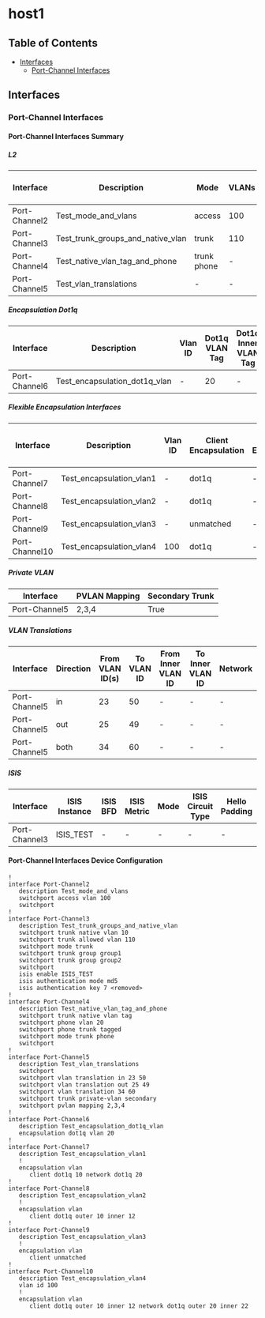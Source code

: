 # host1

## Table of Contents

- [Interfaces](#interfaces)
  - [Port-Channel Interfaces](#port-channel-interfaces)

## Interfaces

### Port-Channel Interfaces

#### Port-Channel Interfaces Summary

##### L2

| Interface | Description | Mode | VLANs | Native VLAN | Trunk Group | LACP Fallback Timeout | LACP Fallback Mode | MLAG ID | EVPN ESI |
| --------- | ----------- | ---- | ----- | ----------- | ------------| --------------------- | ------------------ | ------- | -------- |
| Port-Channel2 | Test_mode_and_vlans | access | 100 | - | - | - | - | - | - |
| Port-Channel3 | Test_trunk_groups_and_native_vlan | trunk | 110 | 10 | group1, group2 | - | - | - | - |
| Port-Channel4 | Test_native_vlan_tag_and_phone | trunk phone | - | tag | - | - | - | - | - |
| Port-Channel5 | Test_vlan_translations | - | - | - | - | - | - | - | - |

##### Encapsulation Dot1q

| Interface | Description | Vlan ID | Dot1q VLAN Tag | Dot1q Inner VLAN Tag |
| --------- | ----------- | ------- | -------------- | -------------------- |
| Port-Channel6 | Test_encapsulation_dot1q_vlan | - | 20 | - |

##### Flexible Encapsulation Interfaces

| Interface | Description | Vlan ID | Client Encapsulation | Client Inner Encapsulation | Client VLAN | Client Outer VLAN Tag | Client Inner VLAN Tag | Network Encapsulation | Network Inner Encapsulation | Network VLAN | Network Outer VLAN Tag | Network Inner VLAN Tag |
| --------- | ----------- | ------- | --------------- | --------------------- | ----------- | --------------------- | --------------------- | ---------------- | ---------------------- | ------------ | ---------------------- | ---------------------- |
| Port-Channel7 | Test_encapsulation_vlan1 | - | dot1q | - | 10 | - | - | dot1q | - | 20 | - | - |
| Port-Channel8 | Test_encapsulation_vlan2 | - | dot1q | - | - | 10 | 12 | client | - | - | - | - |
| Port-Channel9 | Test_encapsulation_vlan3 | - | unmatched | - | - | - | - | - | - | - | - | - |
| Port-Channel10 | Test_encapsulation_vlan4 | 100 | dot1q | - | - | 10 | 12 | dot1q | - | - | 20 | 22 |

##### Private VLAN

| Interface | PVLAN Mapping | Secondary Trunk |
| --------- | ------------- | ----------------|
| Port-Channel5 | 2,3,4 | True |

##### VLAN Translations

| Interface |  Direction | From VLAN ID(s) | To VLAN ID | From Inner VLAN ID | To Inner VLAN ID | Network | Dot1q-tunnel |
| --------- |  --------- | --------------- | ---------- | ------------------ | ---------------- | ------- | ------------ |
| Port-Channel5 | in | 23 | 50 | - | - | - | - |
| Port-Channel5 | out | 25 | 49 | - | - | - | - |
| Port-Channel5 | both | 34 | 60 | - | - | - | - |

##### ISIS

| Interface | ISIS Instance | ISIS BFD | ISIS Metric | Mode | ISIS Circuit Type | Hello Padding | ISIS Authentication Mode |
| --------- | ------------- | -------- | ----------- | ---- | ----------------- | ------------- | ------------------------ |
| Port-Channel3 | ISIS_TEST | - | - | - | - | - | md5 |

#### Port-Channel Interfaces Device Configuration

```eos
!
interface Port-Channel2
   description Test_mode_and_vlans
   switchport access vlan 100
   switchport
!
interface Port-Channel3
   description Test_trunk_groups_and_native_vlan
   switchport trunk native vlan 10
   switchport trunk allowed vlan 110
   switchport mode trunk
   switchport trunk group group1
   switchport trunk group group2
   switchport
   isis enable ISIS_TEST
   isis authentication mode md5
   isis authentication key 7 <removed>
!
interface Port-Channel4
   description Test_native_vlan_tag_and_phone
   switchport trunk native vlan tag
   switchport phone vlan 20
   switchport phone trunk tagged
   switchport mode trunk phone
   switchport
!
interface Port-Channel5
   description Test_vlan_translations
   switchport
   switchport vlan translation in 23 50
   switchport vlan translation out 25 49
   switchport vlan translation 34 60
   switchport trunk private-vlan secondary
   switchport pvlan mapping 2,3,4
!
interface Port-Channel6
   description Test_encapsulation_dot1q_vlan
   encapsulation dot1q vlan 20
!
interface Port-Channel7
   description Test_encapsulation_vlan1
   !
   encapsulation vlan
      client dot1q 10 network dot1q 20
!
interface Port-Channel8
   description Test_encapsulation_vlan2
   !
   encapsulation vlan
      client dot1q outer 10 inner 12
!
interface Port-Channel9
   description Test_encapsulation_vlan3
   !
   encapsulation vlan
      client unmatched
!
interface Port-Channel10
   description Test_encapsulation_vlan4
   vlan id 100
   !
   encapsulation vlan
      client dot1q outer 10 inner 12 network dot1q outer 20 inner 22
```
